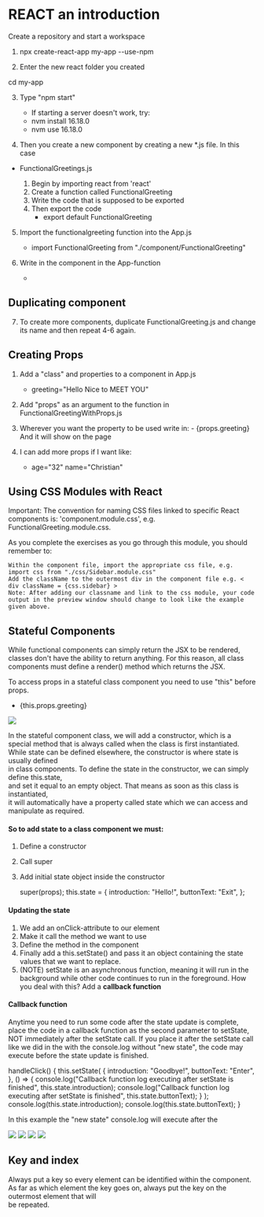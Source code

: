 # REACT an introduction

Create a repository and start a workspace

1. npx create-react-app my-app --use-npm

2. Enter the new react folder you created

cd my-app

3. Type "npm start"

   - If starting a server doesn't work, try:
   - nvm install 16.18.0
   - nvm use 16.18.0

4. Then you create a new component by creating a new \*.js file. In this case

- FunctionalGreetings.js

  1. Begin by importing react from 'react'
  2. Create a function called FunctionalGreeting
  3. Write the code that is supposed to be exported
  4. Then export the code
     - export default FunctionalGreeting

5. Import the functionalgreeting function into the App.js

   - import FunctionalGreeting from "./component/FunctionalGreeting"

6. Write in the component in the App-function
   - <FunctionalGreeting />

## Duplicating component

7. To create more components, duplicate FunctionalGreeting.js and change its name and then repeat 4-6 again.

## Creating Props

1. Add a "class" and properties to a component in App.js

   - greeting="Hello Nice to MEET YOU"

2. Add "props" as an argument to the function in FunctionalGreetingWithProps.js

3. Wherever you want the property to be used write in: - {props.greeting}
   And it will show on the page

4. I can add more props if I want like:
   - age="32" name="Christian"

## Using CSS Modules with React

Important: The convention for naming CSS files linked to specific React components is: 'component.module.css', e.g. FunctionalGreeting.module.css.

As you complete the exercises as you go through this module, you should remember to:

    Within the component file, import the appropriate css file, e.g. import css from "./css/Sidebar.module.css"
    Add the className to the outermost div in the component file e.g. < div className = {css.sidebar} >
    Note: After adding our classname and link to the css module, your code output in the preview window should change to look like the example given above.

## Stateful Components

While functional components can simply return the JSX to be rendered,  
classes don't have the ability to return anything.
For this reason, all class components must define a render() method which returns the JSX.

To access props in a stateful class component you need to use "this" before props.

- {this.props.greeting}

<img src="my-app/src/image/statefulcomponents.png">

In the stateful component class, we will add a constructor, which is a special method that is always called when the class is first instantiated.
While state can be defined elsewhere, the constructor is where state is usually defined  
in class components. To define the state in the constructor, we can simply define this.state,  
and set it equal to an empty object. That means as soon as this class is instantiated,  
it will automatically have a property called state which we can access and manipulate as required.

#### So to add state to a class component we must:

1.  Define a constructor
2.  Call super
3.  Add initial state object inside the constructor

    super(props);
    this.state = {
    introduction: "Hello!",
    buttonText: "Exit",
    };

#### Updating the state

1. We add an onClick-attribute to our element
2. Make it call the method we want to use
3. Define the method in the component
4. Finally add a this.setState() and pass it an object containing the state values that we want to replace.
5. (NOTE) setState is an asynchronous function, meaning it will run in the background while other code continues to run in the foreground. How you deal with this? Add a **callback function**

#### Callback function

Anytime you need to run some code after the state update is complete, place the code in a callback function as the second parameter to setState, NOT immediately after the setState call. If you place it after the setState call like we did in the with the console.log without "new state", the code may execute before the state update is finished.

handleClick() {
this.setState(
{
introduction: "Goodbye!",
buttonText: "Enter",
},
() => {
console.log("Callback function log executing after setState is finished", this.state.introduction);
console.log("Callback function log executing after setState is finished", this.state.buttonText);
}
);
console.log(this.state.introduction);
console.log(this.state.buttonText);
}

In this example the "new state" console.log will execute after the

<img src="my-app/src/image/callbackfunction.png">

<img src="my-app/src/image/updatingstate.png">

<img src="my-app/src/image/stepstoupdatestate.png">

<img src="my-app/src/image/cheatsheet.png">

## Key and index

Always put a key so every element can be identified within the component.
As far as which element the key goes on, always put the key on the outermost element that will  
be repeated.
